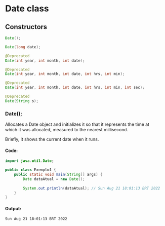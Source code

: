 # Date class

## Constructors

```java
Date();

Date(long date);

@Deprecated
Date(int year, int month, int date);

@Deprecated
Date(int year, int month, int date, int hrs, int min);

@Deprecated
Date(int year, int month, int date, int hrs, int min, int sec);

@Deprecated
Date(String s);
```

### Date();

Allocates a Date object and initializes it so that it represents the time at which it was allocated, measured to the nearest millisecond.

Briefly, it shows the current date when it runs.

#### Code:

```java
import java.util.Date;

public class Exemplo1 {
    public static void main(String[] args) {
        Date dataAtual = new Date();
        
        System.out.println(dataAtual); // Sun Aug 21 18:01:13 BRT 2022 
    }
}
```

#### Output:

```bash
Sun Aug 21 18:01:13 BRT 2022
```


